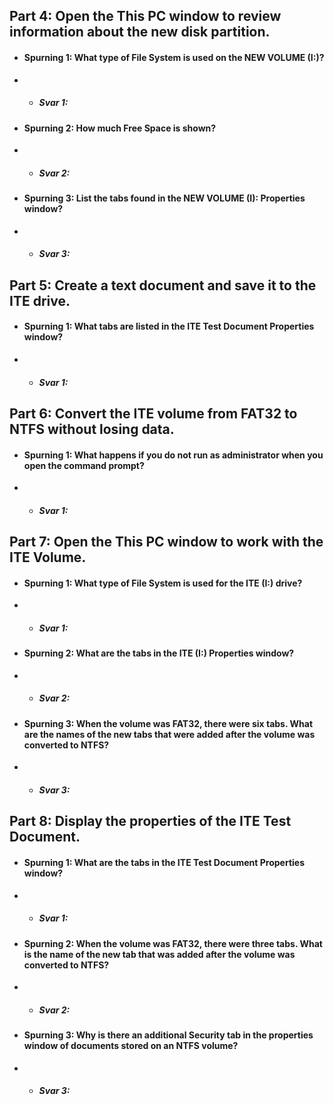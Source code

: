 ## Part 4: Open the This PC window to review information about the new disk partition.  
* #### Spurning 1: What type of File System is used on the NEW VOLUME (I:)?
* * ##### Svar 1:   
* #### Spurning 2: How much Free Space is shown?
* * ##### Svar 2: 
* #### Spurning 3: List the tabs found in the NEW VOLUME (I): Properties window?
* * ##### Svar 3: 
## Part 5: Create a text document and save it to the ITE drive.  
* #### Spurning 1: What tabs are listed in the ITE Test Document Properties window? 
* * ##### Svar 1: 
## Part 6: Convert the ITE volume from FAT32 to NTFS without losing data.  
* #### Spurning 1: What happens if you do not run as administrator when you open the command prompt?
* * ##### Svar 1: 
## Part 7: Open the This PC window to work with the ITE Volume.  
* #### Spurning 1: What type of File System is used for the ITE (I:) drive?
* * ##### Svar 1:
* #### Spurning 2: What are the tabs in the ITE (I:) Properties window?  
* * ##### Svar 2:
* #### Spurning 3: When the volume was FAT32, there were six tabs. What are the names of the new tabs that were added after the volume was converted to NTFS?
* * ##### Svar 3: 
## Part 8: Display the properties of the ITE Test Document.  
* #### Spurning 1: What are the tabs in the ITE Test Document Properties window?  
* * ##### Svar 1:
* #### Spurning 2: When the volume was FAT32, there were three tabs. What is the name of the new tab that was added after the volume was converted to NTFS?  
* * ##### Svar 2:
* #### Spurning 3: Why is there an additional Security tab in the properties window of documents stored on an NTFS volume?  
* * ##### Svar 3: 
